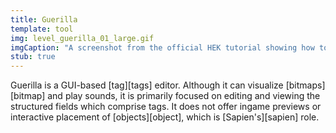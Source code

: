 ```yaml
---
title: Guerilla
template: tool
img: level_guerilla_01_large.gif
imgCaption: "A screenshot from the official HEK tutorial showing how to change a [scenario's][scenario] [sky][] reference"
stub: true
---
```


Guerilla is a GUI-based [tag][tags] editor. Although it can visualize [bitmaps][bitmap] and play sounds, it is primarily focused on editing and viewing the structured fields which comprise tags. It does not offer ingame previews or interactive placement of [objects][object], which is [Sapien's][sapien] role.
